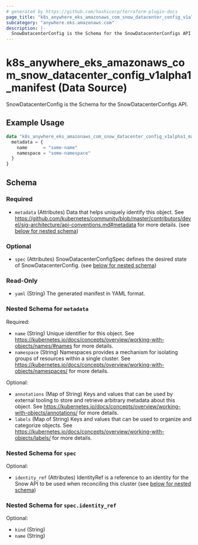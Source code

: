 ```yaml
---
# generated by https://github.com/hashicorp/terraform-plugin-docs
page_title: "k8s_anywhere_eks_amazonaws_com_snow_datacenter_config_v1alpha1_manifest Data Source - terraform-provider-k8s"
subcategory: "anywhere.eks.amazonaws.com"
description: |-
  SnowDatacenterConfig is the Schema for the SnowDatacenterConfigs API.
---
```


# k8s_anywhere_eks_amazonaws_com_snow_datacenter_config_v1alpha1_manifest (Data Source)

SnowDatacenterConfig is the Schema for the SnowDatacenterConfigs API.

## Example Usage

```terraform
data "k8s_anywhere_eks_amazonaws_com_snow_datacenter_config_v1alpha1_manifest" "example" {
  metadata = {
    name      = "some-name"
    namespace = "some-namespace"
  }
}
```

<!-- schema generated by tfplugindocs -->
## Schema

### Required

- `metadata` (Attributes) Data that helps uniquely identify this object. See https://github.com/kubernetes/community/blob/master/contributors/devel/sig-architecture/api-conventions.md#metadata for more details. (see [below for nested schema](#nestedatt--metadata))

### Optional

- `spec` (Attributes) SnowDatacenterConfigSpec defines the desired state of SnowDatacenterConfig. (see [below for nested schema](#nestedatt--spec))

### Read-Only

- `yaml` (String) The generated manifest in YAML format.

<a id="nestedatt--metadata"></a>
### Nested Schema for `metadata`

Required:

- `name` (String) Unique identifier for this object. See https://kubernetes.io/docs/concepts/overview/working-with-objects/names/#names for more details.
- `namespace` (String) Namespaces provides a mechanism for isolating groups of resources within a single cluster. See https://kubernetes.io/docs/concepts/overview/working-with-objects/namespaces/ for more details.

Optional:

- `annotations` (Map of String) Keys and values that can be used by external tooling to store and retrieve arbitrary metadata about this object. See https://kubernetes.io/docs/concepts/overview/working-with-objects/annotations/ for more details.
- `labels` (Map of String) Keys and values that can be used to organize and categorize objects. See https://kubernetes.io/docs/concepts/overview/working-with-objects/labels/ for more details.


<a id="nestedatt--spec"></a>
### Nested Schema for `spec`

Optional:

- `identity_ref` (Attributes) IdentityRef is a reference to an identity for the Snow API to be used when reconciling this cluster (see [below for nested schema](#nestedatt--spec--identity_ref))

<a id="nestedatt--spec--identity_ref"></a>
### Nested Schema for `spec.identity_ref`

Optional:

- `kind` (String)
- `name` (String)
